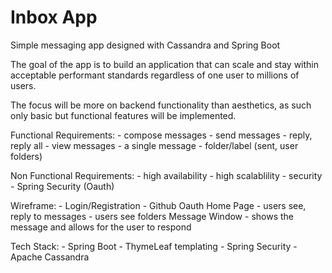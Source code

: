 # Inbox App
Simple messaging app designed with Cassandra and Spring Boot

The goal of the app is to build an application that can scale and stay within acceptable performant standards regardless of one user to millions of users.

The focus will be more on backend functionality than aesthetics, as such only basic but functional features will be implemented.

Functional Requirements: - compose messages - send messages - reply, reply all - view messages - a single message - folder/label (sent, user folders)

Non Functional Requirements: - high availability - high scalablility - security - Spring Security (Oauth)

Wireframe: - Login/Registration - Github Oauth Home Page - users see, reply to messages - users see folders Message Window - shows the message and allows for the user to respond

Tech Stack: - Spring Boot - ThymeLeaf templating - Spring Security - Apache Cassandra
